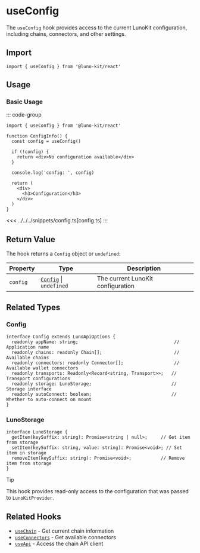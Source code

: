 # useConfig

The `useConfig` hook provides access to the current LunoKit configuration, including chains, connectors, and other settings.

## Import

```tsx
import { useConfig } from '@luno-kit/react'
```

## Usage

### Basic Usage

::: code-group
```tsx [index.tsx]
import { useConfig } from '@luno-kit/react'

function ConfigInfo() {
  const config = useConfig()

  if (!config) {
    return <div>No configuration available</div>
  }
  
  console.log('config: ', config)

  return (
    <div>
      <h3>Configuration</h3>
    </div>
  )
}
```
<<< ../../../snippets/config.ts[config.ts]
:::

## Return Value

The hook returns a `Config` object or `undefined`:

| Property | Type | Description |
|----------|------|-------------|
| `config` | [`Config`](#config) \| `undefined` | The current LunoKit configuration |

## Related Types

### Config

```tsx
interface Config extends LunoApiOptions {
  readonly appName: string;                                    // Application name
  readonly chains: readonly Chain[];                           // Available chains
  readonly connectors: readonly Connector[];                   // Available wallet connectors
  readonly transports: Readonly<Record<string, Transport>>;   // Transport configurations
  readonly storage: LunoStorage;                              // Storage interface
  readonly autoConnect: boolean;                              // Whether to auto-connect on mount
}
```

### LunoStorage

```tsx
interface LunoStorage {
  getItem(keySuffix: string): Promise<string | null>;     // Get item from storage
  setItem(keySuffix: string, value: string): Promise<void>; // Set item in storage
  removeItem(keySuffix: string): Promise<void>;           // Remove item from storage
}
```

> [!TIP]
> This hook provides read-only access to the configuration that was passed to `LunoKitProvider`.

## Related Hooks

- [`useChain`](/hooks/chain/use-chain) - Get current chain information
- [`useConnectors`](/hooks/connection/use-connectors) - Get available connectors
- [`useApi`](/hooks/api/use-api) - Access the chain API client
